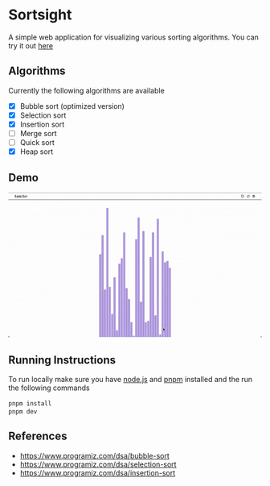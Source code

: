 # Sortsight

A simple web application for visualizing various sorting algorithms. You can try it out [here](https://sort-sight.surge.sh/)

## Algorithms

Currently the following algorithms are available

- [x] Bubble sort (optimized version)
- [x] Selection sort
- [x] Insertion sort
- [ ] Merge sort
- [ ] Quick sort
- [x] Heap sort

## Demo

![application demo](./clippings/demo.gif)

## Running Instructions

To run locally make sure you have [node.js](https://nodejs.org/en) and [pnpm](https://pnpm.io/) installed and the run the following commands

```console
pnpm install
pnpm dev
```

## References

- https://www.programiz.com/dsa/bubble-sort
- https://www.programiz.com/dsa/selection-sort
- https://www.programiz.com/dsa/insertion-sort
